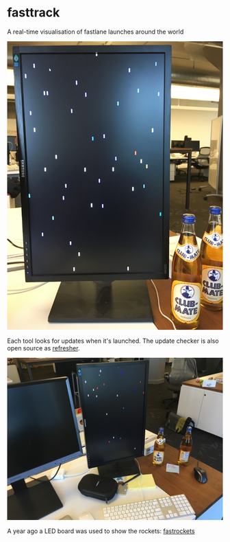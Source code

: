 # fasttrack

A real-time visualisation of fastlane launches around the world

![assets/picture1.jpg](assets/picture1.jpg)

Each tool looks for updates when it's launched. The update checker is also open source as [refresher](https://github.com/fastlane/refresher).

![assets/picture2.jpg](assets/picture2.jpg)

A year ago a LED board was used to show the rockets: [fastrockets](https://github.com/krausefx/fastrockets)
